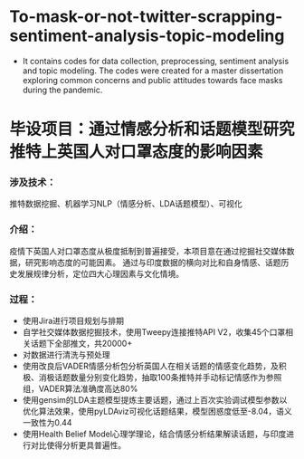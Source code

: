 # To-mask-or-not-twitter-scrapping-sentiment-analysis-topic-modeling
- It contains codes for data collection, preprocessing, sentiment analysis and topic modeling.
The codes were created for a master dissertation exploring common concerns and public attitudes towards face masks during the pandemic.
# 毕设项目：通过情感分析和话题模型研究推特上英国人对口罩态度的影响因素
### 涉及技术：
推特数据挖掘、机器学习NLP（情感分析、LDA话题模型）、可视化
### 介绍：
疫情下英国人对口罩态度从极度抵制到普遍接受，本项目意在通过挖掘社交媒体数据，研究影响态度的可能因素。
通过与印度数据的横向对比和自身情感、话题历史发展规律分析，定位四大心理因素与文化情境。
### 过程：
- 使用Jira进行项目规划与排期
- 自学社交媒体数据挖掘技术，使用Tweepy连接推特API V2，收集45个口罩相关话题下全部推文，共20000+
- 对数据进行清洗与预处理
- 使用改良后VADER情感分析包分析英国人在相关话题的情感变化趋势，及积极、消极话题数量分别变化趋势，抽取100条推特并手动标记情感作为参照组，VADER算法准确度高达80%
- 使用gensim的LDA主题模型提炼主要话题，通过上百次实验调试模型参数以优化算法效果，使用pyLDAviz可视化话题结果，模型困惑度低至-8.04，语义一致性为0.44
- 使用Health Belief Model心理学理论，结合情感分析结果解读话题，与印度进行对比使得分析更具普遍性。
